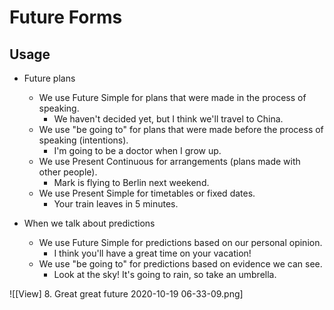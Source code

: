 # Future Forms


## Usage

- Future plans
  - We use Future Simple for plans that were made in the process of speaking.
    - We haven't decided yet, but I think we'll travel to China.
  - We use "be going to" for plans that were made before the process of speaking (intentions).
    - I'm going to be a doctor when I grow up.
  - We use Present Continuous for arrangements (plans made with other people).
    - Mark is flying to Berlin next weekend.
  - We use Present Simple for timetables or fixed dates.
    - Your train leaves in 5 minutes.


- When we talk about predictions
  - We use Future Simple for predictions based on our personal opinion.
    - I think you'll have a great time on your vacation!
  - We use "be going to" for predictions based on evidence we can see.
    - Look at the sky! It's going to rain, so take an umbrella.

![[View] 8. Great great future 2020-10-19 06-33-09.png]
